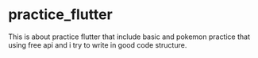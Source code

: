 # practice_flutter

This is about practice flutter that include basic and pokemon practice that using free api and i try to write in good code structure.

